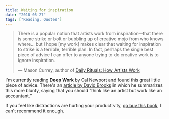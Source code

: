 ```yaml
---
title: Waiting for inspiration
date: "2018-05-27"
tags: ["Reading, Quotes"]
---
```


> There is a popular notion that artists work from inspiration—that there is some strike or bolt or bubbling up of creative mojo from who knows where… but I hope [my work] makes clear that waiting for inspiration to strike is a terrible, terrible plan. In fact, perhaps the single best piece of advice I can offer to anyone trying to do creative work is to ignore inspiration.
> <footer>— Mason Currey, author of <a href="http://masoncurrey.com/">Daily Rituals: How Artists Work</a></footer>

I'm currently reading **Deep Work** by Cal Newport and found this great little piece of advice. There's an [article by David Brooks](https://www.nytimes.com/2014/09/26/opinion/david-brooks-routine-creativity-and-president-obamas-un-speech.html) in which he summarizes this more blunty, saying that you should <q>think like an artist but work like an accountant.</q>

If you feel like distractions are hurting your productivity, [go buy this book](http://calnewport.com/books/deep-work/), I can't recommend it enough.